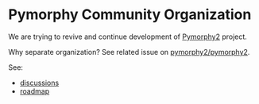 # Pymorphy Community Organization

We are trying to revive and continue development of [Pymorphy2](https://github.com/pymorphy2/pymorphy2) project.

Why separate organization? See related issue on [pymorphy2/pymorphy2](https://github.com/pymorphy2/pymorphy2/issues/160).

See:

- [discussions](https://github.com/orgs/pymorphy-community/discussions)
- [roadmap](https://github.com/orgs/pymorphy-community/projects/3)
